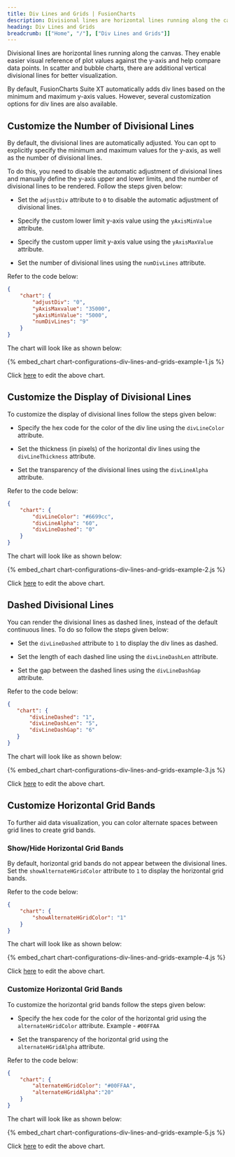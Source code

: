 ```yaml
---
title: Div Lines and Grids | FusionCharts
description: Divisional lines are horizontal lines running along the canvas enabling easier visual reference of plot values against the y-axis
heading: Div Lines and Grids
breadcrumb: [["Home", "/"], ["Div Lines and Grids"]]
---
```


Divisional lines are horizontal lines running along the canvas. They enable easier visual reference of plot values against the y-axis and help compare data points. In scatter and bubble charts, there are additional vertical divisional lines for better visualization.

By default, FusionCharts Suite XT automatically adds div lines based on the minimum and maximum y-axis values. However, several customization options for div lines are also available.

## Customize the Number of Divisional Lines

By default, the divisional lines are automatically adjusted. You can opt to explicitly specify the minimum and maximum values for the y-axis, as well as the number of divisional lines. 

To do this, you need to disable the automatic adjustment of divisional lines and manually define the y-axis upper and lower limits, and the number of divisional lines to be rendered. Follow the steps given below:

* Set the `adjustDiv` attribute to `0` to disable the automatic adjustment of divisional lines.

* Specify the custom lower limit y-axis value using the `yAxisMinValue` attribute.

* Specify the custom upper limit y-axis value using the `yAxisMaxValue` attribute.

* Set the number of divisional lines using the `numDivLines` attribute.

Refer to the code below:

```json
{
    "chart": {
        "adjustDiv": "0",
        "yAxisMaxvalue": "35000",
        "yAxisMinValue": "5000",
        "numDivLines": "9"
    }
}
```

The chart will look like as shown below:

{% embed_chart chart-configurations-div-lines-and-grids-example-1.js %}

Click [here](http://jsfiddle.net/fusioncharts/ovbtuvkk/ "@@open-newtab") to edit the above chart.

## Customize the Display of Divisional Lines

To customize the display of divisional lines follow the steps given below:

* Specify the hex code for the color of the div line using the `divLineColor` attribute.

* Set the thickness (in pixels) of the horizontal div lines using the `divLineThickness` attribute.

* Set the transparency of the divisional lines using the `divLineAlpha` attribute.

Refer to the code below:

```json
{
    "chart": {
        "divLineColor": "#6699cc",
        "divLineAlpha": "60",
        "divLineDashed": "0"
    }
}
```

The chart will look like as shown below:

{% embed_chart chart-configurations-div-lines-and-grids-example-2.js %}

Click [here](http://jsfiddle.net/fusioncharts/y3r1w0tk/ "@@open-newtab") to edit the above chart.

## Dashed Divisional Lines

You can render the divisional lines as dashed lines, instead of the default continuous lines. To do so follow the steps given below:

* Set the `divLineDashed` attribute to `1` to display the div lines as dashed.

* Set the length of each dashed line using the `divLineDashLen` attribute.

* Set the gap between the dashed lines using the `divLineDashGap` attribute.

Refer to the code below:

 ```json
{
    "chart": {
        "divLineDashed": "1",
        "divLineDashLen": "5",
        "divLineDashGap": "6"
    }
}
```

The chart will look like as shown below:

{% embed_chart chart-configurations-div-lines-and-grids-example-3.js %}

Click [here](http://jsfiddle.net/fusioncharts/5q05dmw1/ "@@open-newtab") to edit the above chart.

## Customize Horizontal Grid Bands

To further aid data visualization, you can color alternate spaces between grid lines to create grid bands.

### Show/Hide Horizontal Grid Bands

By default, horizontal grid bands do not appear between the divisional lines. Set the `showAlternateHGridColor` attribute to `1` to display the horizontal grid bands. 

Refer to the code below:

```json
{
    "chart": {
        "showAlternateHGridColor": "1"
    }
}
```

The chart will look like as shown below:

{% embed_chart chart-configurations-div-lines-and-grids-example-4.js %}

Click [here](http://jsfiddle.net/fusioncharts/1buopbat/ "@@open-newtab") to edit the above chart.

### Customize Horizontal Grid Bands

To customize the horizontal grid bands follow the steps given below:

* Specify the hex code for the color of the horizontal grid using the `alternateHGridColor` attribute. Example - `#00FFAA`

* Set the transparency of the horizontal grid using the `alternateHGridAlpha` attribute.

Refer to the code below:

```json
{
    "chart": {
        "alternateHGridColor": "#00FFAA",
        "alternateHGridAlpha":"20"
    }
}
```

The chart will look like as shown below:

{% embed_chart chart-configurations-div-lines-and-grids-example-5.js %}

Click [here](http://jsfiddle.net/fusioncharts/fu4ajL43/ "@@open-newtab") to edit the above chart.